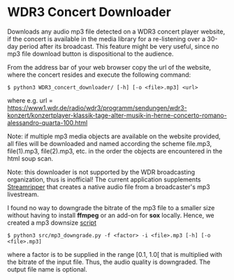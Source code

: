 # WDR3 Concert Downloader

Downloads any audio mp3 file detected on a WDR3 concert player website, 
if the concert is available in the media library for a re-listening over a
30-day period after its broadcast. This feature might be very useful, since 
no mp3 file download button is dispositional to the audience.  

From the address bar of your web browser copy the url of the 
website, where the concert resides and execute the following command:

    $ python3 WDR3_concert_downloader/ [-h] [-o <file>.mp3] <url>

where e.g.
url = https://www1.wdr.de/radio/wdr3/programm/sendungen/wdr3-konzert/konzertplayer-klassik-tage-alter-musik-in-herne-concerto-romano-alessandro-quarta-100.html

Note: if multiple mp3 media objects are available on the website provided,
all files will be downloaded and named according the scheme
file.mp3, file(1).mp3, file(2).mp3, etc. in the order the objects are 
encountered in the html soup scan.

Note: this downloader is not supported by the WDR broadcasting organization, 
thus is inofficial! The current application supplements 
[Streamripper](https://streamripper.sourceforge.net/) 
that creates a native audio file from a broadcaster's mp3 livestream.

I found no way to downgrade the bitrate of the mp3 file to a smaller 
size without having to install **ffmpeg** or an add-on for **sox** locally. 
Hence, we created a mp3 downsize 
[script](https://github.com/Tamburasca/WDR3_concert_downloader/blob/master/src/mp3_downgrade.py)

    $ python3 src/mp3_downgrade.py -f <factor> -i <file>.mp3 [-h] [-o <file>.mp3]

where a factor is to be supplied in the range [0.1, 1.0[ 
that is multiplied with the bitrate of the 
input file. Thus, the audio quality is downgraded. 
The output file name is optional.